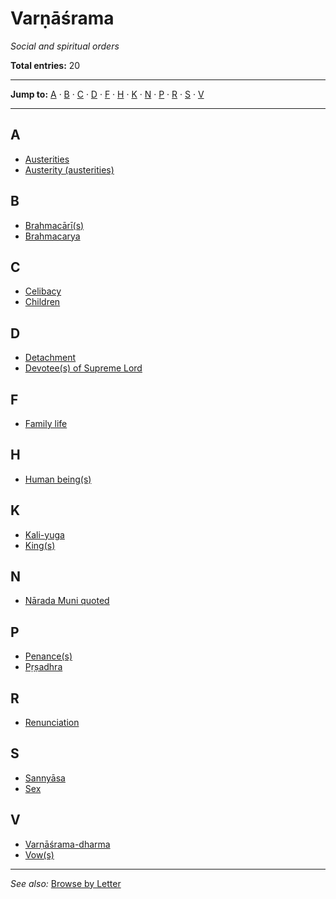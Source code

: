 # Varṇāśrama

*Social and spiritual orders*

**Total entries:** 20

---

**Jump to:** [A](#a) · [B](#b) · [C](#c) · [D](#d) · [F](#f) · [H](#h) · [K](#k) · [N](#n) · [P](#p) · [R](#r) · [S](#s) · [V](#v)

---

## A

- [Austerities](../entries/austerities.md)
- [Austerity (austerities)](../entries/austerity-austerities.md)

## B

- [Brahmacārī(s)](../entries/brahmacari.md)
- [Brahmacarya](../entries/brahmacarya.md)

## C

- [Celibacy](../entries/celibacy.md)
- [Children](../entries/children.md)

## D

- [Detachment](../entries/detachment.md)
- [Devotee(s) of Supreme Lord](../entries/devotee-of-supreme-lord.md)

## F

- [Family life](../entries/family-life.md)

## H

- [Human being(s)](../entries/human-being.md)

## K

- [Kali-yuga](../entries/kali-yuga.md)
- [King(s)](../entries/king.md)

## N

- [Nārada Muni quoted](../entries/narada-muni-quoted.md)

## P

- [Penance(s)](../entries/penance.md)
- [Pṛṣadhra](../entries/prsadhra.md)

## R

- [Renunciation](../entries/renunciation.md)

## S

- [Sannyāsa](../entries/sannyasa.md)
- [Sex](../entries/sex.md)

## V

- [Varṇāśrama-dharma](../entries/varnasrama-dharma.md)
- [Vow(s)](../entries/vow.md)

---

*See also:* [Browse by Letter](../INDEX.md)
